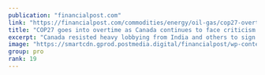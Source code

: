 ```yaml
---
publication: "financialpost.com"
link: "https://financialpost.com/commodities/energy/oil-gas/cop27-overtime-canada-face-criticism-oil-and-gas"
title: "COP27 goes into overtime as Canada continues to face criticism on oil and gas stance"
excerpt: "Canada resisted heavy lobbying from India and others to sign a final agreement committing to a complete phaseout of fossil fuels. Read on."
image: "https://smartcdn.gprod.postmedia.digital/financialpost/wp-content/uploads/2022/11/guilbeault-vw1118.jpg"
group: pro
rank: 19
---
```


